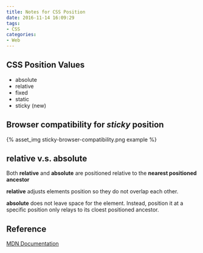 ```yaml
---
title: Notes for CSS Position
date: 2016-11-14 16:09:29
tags:
- CSS
categories:
- Web
---
```


## CSS Position Values
- absolute
- relative
- fixed
- static
- sticky (new)

## Browser compatibility for ***sticky*** position
{% asset_img sticky-browser-compatibility.png example %}

## **relative** v.s. **absolute**

Both **relative** and **absolute** are positioned relative to the **nearest positioned ancestor**

**relative** adjusts elements position so they do not overlap each other.

**absolute** does not leave space for the element. Instead, position it at a specific position only relays to its cloest positioned ancestor.


## Reference

[MDN Documentation](https://developer.mozilla.org/en-US/docs/Web/CSS/position)
